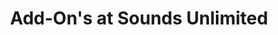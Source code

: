 ---
title: "Add-On's at Sounds Unlimited"
url: /reading/add-ons-at-sounds-unlimited/
shop: Autoteile
---